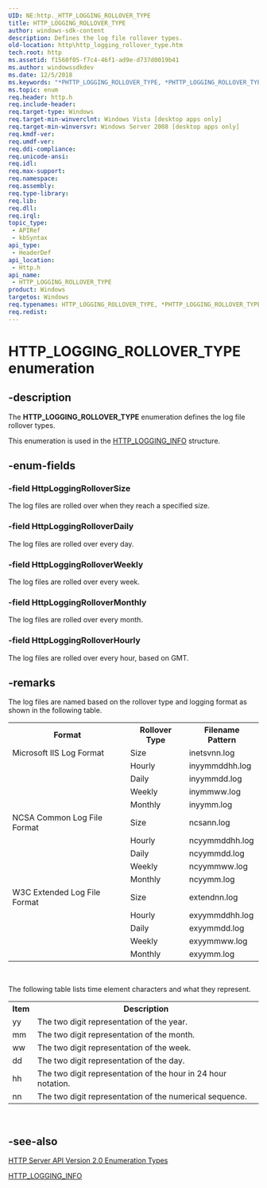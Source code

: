 ```yaml
---
UID: NE:http._HTTP_LOGGING_ROLLOVER_TYPE
title: HTTP_LOGGING_ROLLOVER_TYPE
author: windows-sdk-content
description: Defines the log file rollover types.
old-location: http\http_logging_rollover_type.htm
tech.root: http
ms.assetid: f1560f05-f7c4-46f1-ad9e-d737d0019b41
ms.author: windowssdkdev
ms.date: 12/5/2018
ms.keywords: "*PHTTP_LOGGING_ROLLOVER_TYPE, *PHTTP_LOGGING_ROLLOVER_TYPE enumeration [HTTP], HTTP_LOGGING_ROLLOVER_TYPE, HTTP_LOGGING_ROLLOVER_TYPE enumeration [HTTP], HttpLoggingRolloverDaily, HttpLoggingRolloverHourly, HttpLoggingRolloverMonthly, HttpLoggingRolloverSize, HttpLoggingRolloverWeekly, http.http_logging_rollover_type, http/*PHTTP_LOGGING_ROLLOVER_TYPE, http/HTTP_LOGGING_ROLLOVER_TYPE, http/HttpLoggingRolloverDaily, http/HttpLoggingRolloverHourly, http/HttpLoggingRolloverMonthly, http/HttpLoggingRolloverSize, http/HttpLoggingRolloverWeekly"
ms.topic: enum
req.header: http.h
req.include-header: 
req.target-type: Windows
req.target-min-winverclnt: Windows Vista [desktop apps only]
req.target-min-winversvr: Windows Server 2008 [desktop apps only]
req.kmdf-ver: 
req.umdf-ver: 
req.ddi-compliance: 
req.unicode-ansi: 
req.idl: 
req.max-support: 
req.namespace: 
req.assembly: 
req.type-library: 
req.lib: 
req.dll: 
req.irql: 
topic_type:
 - APIRef
 - kbSyntax
api_type:
 - HeaderDef
api_location:
 - Http.h
api_name:
 - HTTP_LOGGING_ROLLOVER_TYPE
product: Windows
targetos: Windows
req.typenames: HTTP_LOGGING_ROLLOVER_TYPE, *PHTTP_LOGGING_ROLLOVER_TYPE
req.redist: 
---
```


# HTTP_LOGGING_ROLLOVER_TYPE enumeration


## -description


The <b>HTTP_LOGGING_ROLLOVER_TYPE</b> enumeration defines the log file rollover types.

This enumeration is used  in the <a href="https://msdn.microsoft.com/12e12f83-c36a-4b4e-8890-50566cf00c2b">HTTP_LOGGING_INFO</a> structure.


## -enum-fields




### -field HttpLoggingRolloverSize

The log files are rolled over when they reach a specified size. 


### -field HttpLoggingRolloverDaily

The log files are rolled over every day.


### -field HttpLoggingRolloverWeekly

The log files are rolled over every week.


### -field HttpLoggingRolloverMonthly

The log files are rolled over every month.


### -field HttpLoggingRolloverHourly

The log files are rolled over every hour, based on GMT.


## -remarks



The log files are named based on the rollover type and logging format as shown in  the following table.


<table>
<tr>
<th>Format</th>
<th>Rollover  Type </th>
<th>Filename Pattern</th>
</tr>
<tr>
<td>Microsoft IIS Log Format</td>
<td>Size</td>
<td>inetsvnn.log</td>
</tr>
<tr>
<td></td>
<td>Hourly</td>
<td>inyymmddhh.log</td>
</tr>
<tr>
<td></td>
<td>Daily</td>
<td>inyymmdd.log</td>
</tr>
<tr>
<td></td>
<td>Weekly</td>
<td>inymmww.log</td>
</tr>
<tr>
<td></td>
<td>Monthly</td>
<td>inyymm.log</td>
</tr>
<tr>
<td>NCSA Common Log File Format</td>
<td>Size</td>
<td>ncsann.log
</td>
</tr>
<tr>
<td></td>
<td>Hourly</td>
<td>ncyymmddhh.log</td>
</tr>
<tr>
<td></td>
<td>Daily</td>
<td>ncyymmdd.log</td>
</tr>
<tr>
<td></td>
<td>Weekly</td>
<td>ncyymmww.log</td>
</tr>
<tr>
<td></td>
<td>Monthly</td>
<td>ncyymm.log</td>
</tr>
<tr>
<td>W3C Extended Log File Format</td>
<td>Size</td>
<td>extendnn.log</td>
</tr>
<tr>
<td></td>
<td>Hourly</td>
<td>exyymmddhh.log</td>
</tr>
<tr>
<td></td>
<td>Daily</td>
<td>exyymmdd.log</td>
</tr>
<tr>
<td></td>
<td>Weekly</td>
<td>exyymmww.log</td>
</tr>
<tr>
<td></td>
<td>Monthly</td>
<td>exyymm.log</td>
</tr>
</table>
 



The following table lists time element characters and what they represent. <table>
<tr>
<th>Item</th>
<th>Description </th>
</tr>
<tr>
<td>yy</td>
<td>The two digit representation of the year.</td>
</tr>
<tr>
<td>mm</td>
<td>The two digit representation of the month.</td>
</tr>
<tr>
<td>ww</td>
<td>The two digit representation of the week.</td>
</tr>
<tr>
<td>dd</td>
<td>The two digit representation of the day.</td>
</tr>
<tr>
<td>hh</td>
<td>The two digit representation of the hour in 24 hour notation.</td>
</tr>
<tr>
<td>nn</td>
<td>The two digit representation of the numerical sequence.</td>
</tr>
</table>
 






## -see-also




<a href="https://msdn.microsoft.com/849b88a1-e60b-4a1d-a660-cc3fe429d39f">HTTP Server API Version 2.0 Enumeration Types</a>



<a href="https://msdn.microsoft.com/12e12f83-c36a-4b4e-8890-50566cf00c2b">HTTP_LOGGING_INFO</a>
 

 

